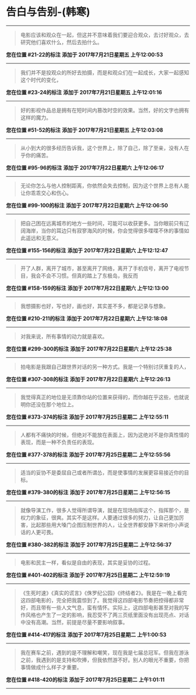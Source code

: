 # 告白与告别-(韩寒)

---

> 电影应该和观众在一起，但这并不意味着我们要迎合观众，去讨好观众，去研究他们喜欢什么，然后去拍什么。

**您在位置 #21-22的标注** **添加于 2017年7月21日星期五 上午12:00:53**

---

> 我们并不是投观众的所好去拍摄，而是和观众们在一起成长，大家一起感知这个时代的变化，

**您在位置 #23-24的标注** **添加于 2017年7月21日星期五 上午12:01:16**

---

> 好的影视作品总是拥有在短时间内篡改时空的效果。当然，好的文字也拥有这样的魔力。

**您在位置 #51-52的标注** **添加于 2017年7月21日星期五 上午12:03:08**

---

> 从小到大的很多经历告诉我，这个世界上，除了自己，除了至亲，没有人在乎你的痛苦。

**您在位置 #95-96的标注** **添加于 2017年7月22日星期六 上午12:06:17**

---

> 无论你怎么与他人控制距离，你依然会失去控制，因为这个世界上总有人能让你乖乖交心和伤心。

**您在位置 #99-100的标注** **添加于 2017年7月22日星期六 上午12:06:50**

---

> 把自己困在远离城市的地方一些时间，可能可以收获更多。当你眼前只有辽阔海岸，当你的耳边只有寂寥海风的时候，你会觉得很多喋喋不休的事情如此遥远和无意义。

**您在位置 #155-156的标注** **添加于 2017年7月22日星期六 上午12:12:47**

---

> 开了人群，离开了城市，甚至离开了网络，离开了手机信号，离开了电视节目，我会不会不习惯。但真的踏上了东极岛，我反而

**您在位置 #158-159的标注** **添加于 2017年7月22日星期六 上午12:13:00**

---

> 我想摄影也好，写也好，画也好，其实差不多，都是记录与想象。

**您在位置 #210-211的标注** **添加于 2017年7月22日星期六 上午12:18:08**

---

> 对我来说，所有事情的动力就是喜欢。

**您在位置 #299-300的标注** **添加于 2017年7月22日星期六 上午12:25:38**

---

> 拍电影是我跟自己跟世界对话的另一种方式。我是一个特别讨厌重复的人，

**您在位置 #307-308的标注** **添加于 2017年7月22日星期六 上午12:26:13**

---

> 我觉得真正的地位是无须靠你站的位置来获得的，而你越在乎这些，也就说明你还没在那个地位上。

**您在位置 #373-374的标注** **添加于 2017年7月25日星期二 上午12:55:11**

---

> 人都有不痛快的时候，但绝对不能放在表面上，因为这绝对不是你真性情的表现，而是一种不负责任的表现。

**您在位置 #377-378的标注** **添加于 2017年7月25日星期二 上午12:55:56**

---

> 适当的妥协不是委屈自己或者所谓怂，而是使事情的发展更容易接近你的目标。

**您在位置 #379-380的标注** **添加于 2017年7月25日星期二 上午12:56:15**

---

> 就像导演工作，很多人觉得所谓导演，就是在现场指挥这个，指挥那个，是权力的象征，很爽。其实不是这样。人要通过很多的努力，让自己更加厉害，比起那些用大嗓门企图压制世界的人，让全世界都安静下来听你小声说话的人更可畏。

**您在位置 #380-382的标注** **添加于 2017年7月25日星期二 上午12:56:37**

---

> 电影和民主一样，看似是自由的表现，其实是妥协的过程。

**您在位置 #401-402的标注** **添加于 2017年7月25日星期二 上午12:59:19**

---

> 《生死时速》《真实的谎言》《侏罗纪公园》《终结者2》。我是在一晚上看完这四部电影的，完全把我震惊到了。我觉得这四部电影节奏把控得都非常好，而且带有一些人文气息，蛮有情怀。实际上，这四部电影甚至对我的写作风格也产生了一定的影响，我忍受不了两三页纸里面没有出现亮点、对话中没有高潮。当然，前提是尽量不要影响叙事。

**您在位置 #414-417的标注** **添加于 2017年7月25日星期二 上午1:00:53**

---

> 我在赛车之前，遇到的是不理解和嘲笑，现在我是七届总冠军。但我在游泳之前，我遇到的是支持和吹捧，但我依然游不好。别人的眼光不重要，你把事情做成什么样子才重要。

**您在位置 #418-420的标注** **添加于 2017年7月25日星期二 上午1:01:11**

---

